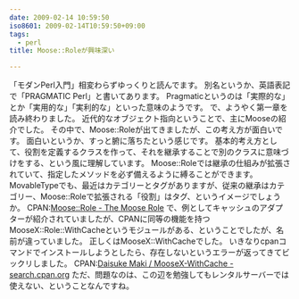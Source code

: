 ```yaml
---
date: 2009-02-14 10:59:50
iso8601: 2009-02-14T10:59:50+09:00
tags:
  - perl
title: Moose::Roleが興味深い

---
```


「モダンPerl入門」相変わらずゆっくりと読んでます。
別名というか、英語表記で「PRAGMATIC Perl」と書いてあります。
Pragmaticというのは「実際的な」とか「実用的な」「実利的な」といった意味のようです。
で、ようやく第一章を読み終わりました。
近代的なオブジェクト指向ということで、主にMooseの紹介でした。
その中で、Moose::Roleが出てきましたが、この考え方が面白いです。
面白いというか、すっと腑に落ちたという感じです。
基本的考え方として、役割を定義するクラスを作って、それを継承することで別のクラスに意味づけをする、という風に理解しています。
Moose::Roleでは継承の仕組みが拡張されていて、指定したメソッドを必ず備えるように縛ることができます。
MovableTypeでも、最近はカテゴリーとタグがありますが、従来の継承はカテゴリー、Moose::Roleで拡張される「役割」はタグ、というイメージでしょうか。
CPAN:<a href="http://search.cpan.org/dist/Moose/lib/Moose/Role.pm">Moose::Role - The Moose Role</a>
で、例としてキャッシュのアダプターが紹介されていましたが、CPANに同等の機能を持つMooseX::Role::WithCacheというモジュールがある、ということでしたが、名前が違っていました。
正しくはMooseX::WithCacheでした。
いきなりcpanコマンドでインストールしようとしたら、存在しないというエラーが返ってきてビックリしました。
CPAN:<a href="http://search.cpan.org/dist/MooseX-WithCache/">Daisuke Maki / MooseX-WithCache - search.cpan.org</a>
ただ、問題なのは、この辺を勉強してもレンタルサーバーでは使えない、ということなんですね&#133;。
    	